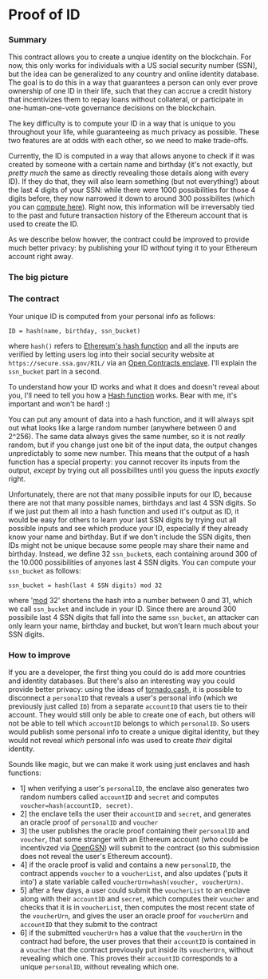 # Proof of ID

### Summary
This contract allows you to create a unqiue identity on the blockchain. For now, this only works for individuals with a US social security number (SSN), but the idea can be generalized to any country and online identity database. The goal is to do this in a way that guarantees a person can only ever prove ownership of one ID in their life, such that they can accrue a credit history that incentivizes them to repay loans without collateral, or participate in one-human-one-vote governance decisions on the blockchain.

The key difficulty is to compute your ID in a way that is unique to you throughout your life, while guaranteeing as much privacy as possible. These two features are at odds with each other, so we need to make trade-offs. 

Currently, the ID is computed in a way that allows anyone to check if it was created by someone with a certain name and birthday (it's not exactly, but _pretty much_ the same as directly revealing those details along with every ID). If they do that, they will also learn something (but not everything!) about the last 4 digits of your SSN: while there were 1000 possibilities for those 4 digits before, they now narrowed it down to around 300 possibilites (which you can [compute here](https://colab.research.google.com/drive/1uEs2eUB8_uG7i_-X1nCds_8wQ_3Ue2JL?usp=sharing)). Right now, this information will be irreversably tied to the past and future transaction history of the Ethereum account that is used to create the ID. 

As we describe below howver, the contract could be improved to provide much better privacy: by publishing your ID _without_ tying it to your Ethereum account right away.

### The big picture

### The contract
Your unique ID is computed from your personal info as follows:
```
ID = hash(name, birthday, ssn_bucket)
```
where `hash()` refers to [Ethereum's hash function](https://en.wikipedia.org/wiki/SHA-3) and all the inputs are verified by letting users log into their social security website at `https://secure.ssa.gov/RIL/` via an [Open Contracts enclave](https://opencontracts.io/#/protocol). I'll explain the `ssn_bucket` part in a second.

To understand how your ID works and what it does and doesn't reveal about you, I'll need to tell you how a [Hash function](https://en.wikipedia.org/wiki/Hash_function) works. Bear with me, it's important and won't be hard! :)

You can put any amount of data into a hash function, and it will always spit out what looks like a large random number (anywhere between 0 and 2^256). The same data always gives the same number, so it is not _really_ random, but if you change just one bit of the input data, the output changes unpredictably to some new number. This means that the output of a hash function has a special property: you cannot recover its inputs from the output, _except_ by trying out all possibilites until you guess the inputs _exactly_ right. 

Unfortunately, there are not that many possibile inputs for our ID, because there are not that many possible names, birthdays and last 4 SSN digits. So if we just put them all into a hash function and used it's output as ID, it would be easy for others to learn your last SSN digits by trying out all possible inputs and see which produce your ID, especially if they already know your name and birthday. But if we don't include the SSN digits, then IDs might not be unique because some people may share their name and birthday. Instead, we define 32 `ssn_bucket`s, each containing around 300 of the 10.000 possibilities of anyones last 4 SSN digits. You can compute your `ssn_bucket` as follows:
```
ssn_bucket = hash(last 4 SSN digits) mod 32
```
where '[mod](https://en.wikipedia.org/wiki/Modulo_operation) 32' shortens the hash into a number between 0 and 31, which we call `ssn_bucket` and include in your ID. Since there are around 300 possibile last 4 SSN digits that fall into the same `ssn_bucket`, an attacker can only learn your name, birthday and bucket, but won't learn much about your SSN digits.

### How to improve

If you are a developer, the first thing you could do is add more countries and identity databases.
But there's also an interesting way you could provide better privacy: using the ideas of [tornado.cash](https://tornado.cash), it is possible to disconnect a `personalID` that reveals a user's personal info (which we previously just called `ID`) from a separate `accountID` that users tie to their account. They would still only be able to create one of each, but others will not be able to tell which `accountID` belongs to which `personalID`. So users would publish some personal info to create a unique digital identity, but they would not reveal _which_ personal info was used to create _their_ digital identity.

Sounds like magic, but we can make it work using just enclaves and hash functions:
- 1] when verifying a user's `personalID`, the enclave also generates two random numbers called `accountID` and `secret` and computes `voucher=hash(accountID, secret)`.
- 2] the enclave tells the user their `accountID` and `secret`, and generates an oracle proof of `personalID` and `voucher`
- 3] the user publishes the oracle proof containing their `personalID` and `voucher`, that some stranger with an Ethereum account (who could be incentivzed via [OpenGSN](https://opengsn.org/)) will submit to the contract (so this submission does not reveal the user's Ethereum account).
- 4] if the oracle proof is valid and contains a new `personalID`, the contract appends `voucher` to a `voucherList`, and also updates ('puts it into') a state variable called `voucherUrn=hash(voucher, voucherUrn)`.
- 5] after a few days, a user could submit the `voucherList` to an enclave along with their `accountID` and `secret`, which computes their `voucher` and checks that it is in `voucherList`, then computes the most recent state of the `voucherUrn`, and gives the user an oracle proof for `voucherUrn` and `accountID` that they submit to the contract
- 6] if the submitted `voucherUrn` has a value that the `voucherUrn` in the contract had before, the user proves that their `accountID` is contained in a `voucher` that the contract previously put inside its `voucherUrn`, without revealing which one. This proves their `accountID` corresponds to a unique `personalID`, without revealing which one.



